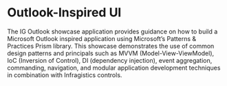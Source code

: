 ﻿# Outlook-Inspired UI

The IG Outlook showcase application provides guidance on how to build a Microsoft Outlook inspired application using Microsoft’s Patterns & Practices Prism library. This showcase demonstrates the use of common design patterns and principals such as MVVM (Model-View-ViewModel), IoC (Inversion of Control), DI (dependency injection), event aggregation, commanding, navigation, and modular application development techniques in combination with Infragistics controls.